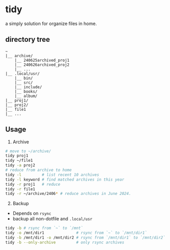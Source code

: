 # tidy
a simply solution for organize files in home.

## directory tree
```
~
|__ archive/
    |__ 240625archived_proj1
    |__ 240626archived_proj2
    |__ ...
|__ .local/usr/
    |__ bin/
    |__ src/
    |__ include/
    |__ books/
    |__ album/
|__ proj1/
|__ proj2/
|__ file1
|__ ...
```

## Usage
1. Archive
```bash
# move to ~/archive/
tidy proj1
tidy ~/file1
tidy -a proj2
# reduce from archive to home
tidy -l         # list recent 10 archives
tidy -l keyword # find matched archives in this year    
tidy -r proj1   # reduce
tidy -r file1
tidy -r ~/archive/2406* # reduce archives in June 2024. 
```
2. Backup
- Depends on `rsync`
- backup all non-dotfile and `.local/usr` 
```bash
tidy -b # rsync from `~` to `/mnt`
tidy -o /mnt/dir1              # rsync from `~` to `/mnt/dir1`  
tidy -b /mnt/dir1 -o /mnt/dir2 # rsync from `/mnt/dir1` to `/mnt/dir2` 
tidy -b --only-archive         # only rsync archives
```

